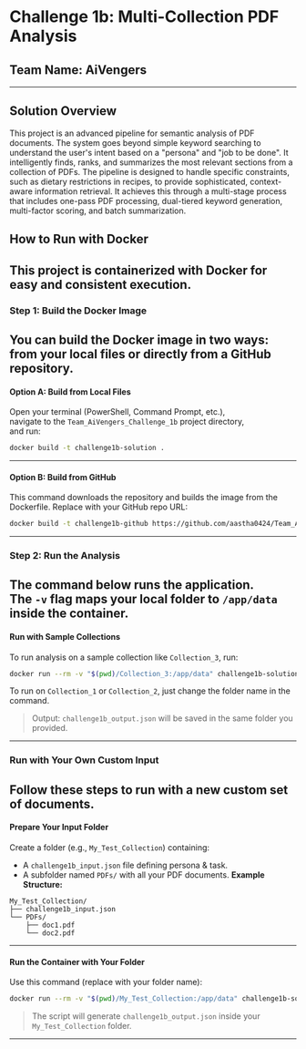 # Challenge 1b: Multi-Collection PDF Analysis

## Team Name: AiVengers

---
## Solution Overview

This project is an advanced pipeline for semantic analysis of PDF documents. The system goes beyond simple keyword searching to understand the user's intent based on a "persona" and "job to be done". It intelligently finds, ranks, and summarizes the most relevant sections from a collection of PDFs. The pipeline is designed to handle specific constraints, such as dietary restrictions in recipes, to provide sophisticated, context-aware information retrieval. It achieves this through a multi-stage process that includes one-pass PDF processing, dual-tiered keyword generation, multi-factor scoring, and batch summarization.

## How to Run with Docker
This project is containerized with Docker for easy and consistent execution.
---
### Step 1: Build the Docker Image
You can build the Docker image in two ways: from your local files or directly from a GitHub repository.
---
#### Option A: Build from Local Files
Open your terminal (PowerShell, Command Prompt, etc.),  
navigate to the `Team_AiVengers_Challenge_1b` project directory,  
and run:
```bash
docker build -t challenge1b-solution .
```
---
#### Option B: Build from GitHub
This command downloads the repository and builds the image from the Dockerfile.
Replace with your GitHub repo URL:
```bash
docker build -t challenge1b-github https://github.com/aastha0424/Team_AiVengers_Challenge_1b
```
---
### Step 2: Run the Analysis
The command below runs the application.  
The `-v` flag maps your local folder to `/app/data` inside the container.
---
#### Run with Sample Collections
To run analysis on a sample collection like `Collection_3`, run:
```bash
docker run --rm -v "$(pwd)/Collection_3:/app/data" challenge1b-solution
```
To run on `Collection_1` or `Collection_2`, just change the folder name in the command.

> Output: `challenge1b_output.json` will be saved in the same folder you provided.
---
### Run with Your Own Custom Input
Follow these steps to run with a new custom set of documents.
---
#### Prepare Your Input Folder
Create a folder (e.g., `My_Test_Collection`) containing:
- A `challenge1b_input.json` file defining persona & task.
- A subfolder named `PDFs/` with all your PDF documents.
**Example Structure:**
```
My_Test_Collection/
├── challenge1b_input.json
└── PDFs/
    ├── doc1.pdf
    └── doc2.pdf
```
---
#### Run the Container with Your Folder

Use this command (replace with your folder name):

```bash
docker run --rm -v "$(pwd)/My_Test_Collection:/app/data" challenge1b-solution
```
> The script will generate `challenge1b_output.json` inside your `My_Test_Collection` folder.
---




